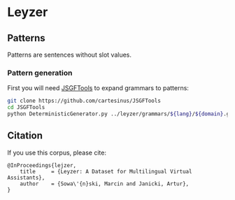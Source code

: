 # Leyzer

## Patterns

Patterns are sentences without slot values.

### Pattern generation

First you will need [JSGFTools](https://github.com/cartesinus/JSGFTools) to expand grammars to patterns:
```bash
git clone https://github.com/cartesinus/JSGFTools
cd JSGFTools
python DeterministicGenerator.py ../leyzer/grammars/${lang}/${domain}.gram > ../leyzer/patterns/${lang}/${domain}.tsv
```

## Citation

If you use this corpus, please cite:
```
@InProceedings{lejzer,
    title     = {Leyzer: A Dataset for Multilingual Virtual Assistants},
    author    = {Sowa\'{n}ski, Marcin and Janicki, Artur},
}
```
